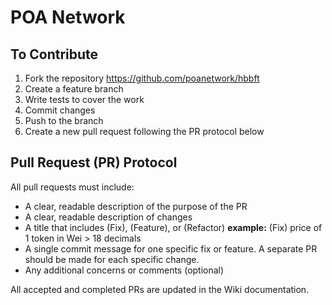 # POA Network

## To Contribute
1. Fork the repository
https://github.com/poanetwork/hbbft
2. Create a feature branch
3. Write tests to cover the work 
4. Commit changes
5. Push to the branch
6. Create a new pull request following the PR protocol below

## Pull Request (PR) Protocol

All pull requests must include: 
* A clear, readable description of the purpose of the PR
* A clear, readable description of changes
* A title that includes (Fix), (Feature), or (Refactor)
**example:** (Fix) price of 1 token in Wei > 18 decimals
* A single commit message for one specific fix or feature. A separate PR should be made for each specific change.
* Any additional concerns or comments (optional)

All accepted and completed PRs are updated in the Wiki documentation.